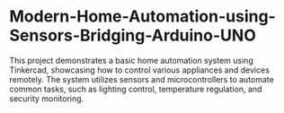 # Modern-Home-Automation-using-Sensors-Bridging-Arduino-UNO
This project demonstrates a basic home automation system using Tinkercad, showcasing how to control various appliances and devices remotely. The system utilizes sensors and microcontrollers to automate common tasks, such as lighting control, temperature regulation, and security monitoring.
